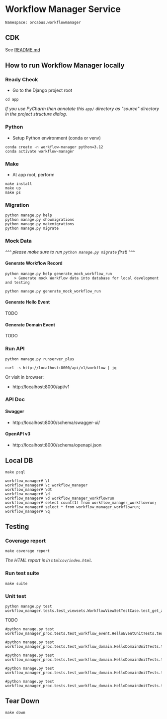 # Workflow Manager Service

```
Namespace: orcabus.workflowmanager
```

## CDK

See [README.md](../README.md)

## How to run Workflow Manager locally

### Ready Check

- Go to the Django project root

```
cd app
```

_If you use PyCharm then annotate this `app/` directory as "source" directory in the project structure dialog._

### Python

- Setup Python environment (conda or venv)

```
conda create -n workflow-manager python=3.12
conda activate workflow-manager
```

### Make

- At app root, perform

```
make install
make up
make ps
```

### Migration

```
python manage.py help
python manage.py showmigrations
python manage.py makemigrations
python manage.py migrate
```

### Mock Data

_^^^ please make sure to run `python manage.py migrate` first! ^^^_

#### Generate Workflow Record

```
python manage.py help generate_mock_workflow_run
    > Generate mock Workflow data into database for local development and testing
```

```
python manage.py generate_mock_workflow_run
```

#### Generate Hello Event

TODO

#### Generate Domain Event

TODO

### Run API

```
python manage.py runserver_plus
```

```
curl -s http://localhost:8000/api/v1/workflow | jq
```

Or visit in browser:

- http://localhost:8000/api/v1

### API Doc

#### Swagger

- http://localhost:8000/schema/swagger-ui/

#### OpenAPI v3

- http://localhost:8000/schema/openapi.json

## Local DB

```
make psql
```

```
workflow_manager# \l
workflow_manager# \c workflow_manager
workflow_manager# \dt
workflow_manager# \d
workflow_manager# \d workflow_manager_workflowrun
workflow_manager# select count(1) from workflow_manager_workflowrun;
workflow_manager# select * from workflow_manager_workflowrun;
workflow_manager# \q
```

## Testing

### Coverage report

```
make coverage report
```

_The HTML report is in `htmlcov/index.html`._

### Run test suite

```
make suite
```

### Unit test

```
python manage.py test workflow_manager.tests.test_viewsets.WorkflowViewSetTestCase.test_get_api
```

TODO

```
#python manage.py test workflow_manager_proc.tests.test_workflow_event.HelloEventUnitTests.test_sqs_handler
```

```
#python manage.py test workflow_manager_proc.tests.test_workflow_domain.HelloDomainUnitTests.test_marshall
```

```
#python manage.py test workflow_manager_proc.tests.test_workflow_domain.HelloDomainUnitTests.test_unmarshall
```

```
#python manage.py test workflow_manager_proc.tests.test_workflow_domain.HelloDomainUnitTests.test_aws_event_serde
```

```
#python manage.py test workflow_manager_proc.tests.test_workflow_domain.HelloDomainUnitTests.test_put_events_request_entry
```

## Tear Down

```
make down
```

